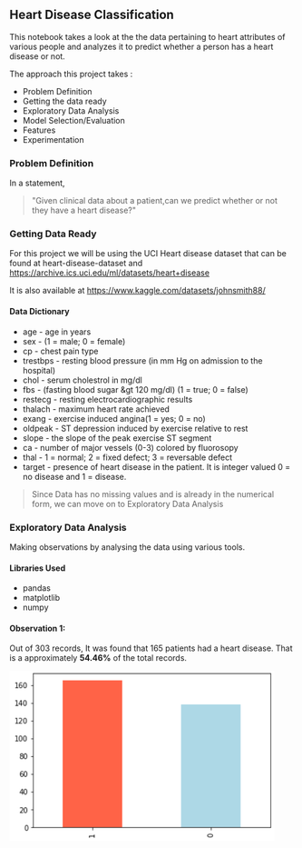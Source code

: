 ## Heart Disease Classification

This notebook takes a look at the the data pertaining to heart attributes of various people and analyzes it to predict whether a person has a heart disease or not.

The approach this project takes : 

* Problem Definition
* Getting the data ready
* Exploratory Data Analysis
* Model Selection/Evaluation
* Features
* Experimentation

### Problem Definition

In a statement,
> "Given clinical data about a patient,can we predict whether or not they have a heart disease?"

### Getting Data Ready

For this project we will be using the UCI Heart disease dataset that can be found at heart-disease-dataset and https://archive.ics.uci.edu/ml/datasets/heart+disease

It is also available at https://www.kaggle.com/datasets/johnsmith88/


#### Data Dictionary

* age - age in years
* sex - (1 = male; 0 = female)
* cp - chest pain type
* trestbps - resting blood pressure (in mm Hg on admission to the hospital)
* chol - serum cholestrol in mg/dl
* fbs - (fasting blood sugar &gt 120 mg/dl) (1 = true; 0 = false)
* restecg - resting electrocardiographic results
* thalach - maximum heart rate achieved
* exang - exercise induced angina(1 = yes; 0 = no)
* oldpeak - ST depression induced by exercise relative to rest
* slope - the slope of the peak exercise ST segment
* ca - number of major vessels (0-3) colored by fluorosopy
* thal - 1 = normal; 2 = fixed defect; 3 = reversable defect
* target - presence of heart disease in the patient. It is integer valued 0 = no disease and 1 = disease.

> Since Data has no missing values and is already in the numerical form, we can move  on to Exploratory Data Analysis

### Exploratory Data Analysis

Making observations by analysing the data using various tools.

#### Libraries Used

* pandas
* matplotlib
* numpy

#### Observation 1:

Out of 303 records, It was found that 165 patients had a heart disease. That is a approximately **54.46%** of the total records.

 ![Heart Disease Value Counts](Target%20Value%20Counts.png)
